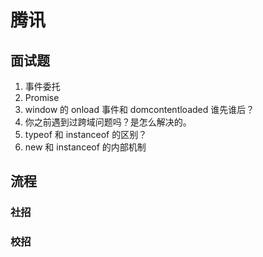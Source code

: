 # 腾讯

## 面试题
1. 事件委托
2. Promise
3. window 的 onload 事件和 domcontentloaded 谁先谁后？
4. 你之前遇到过跨域问题吗？是怎么解决的。
5. typeof 和 instanceof 的区别？
6. new 和 instanceof 的内部机制

## 流程
### 社招

### 校招
